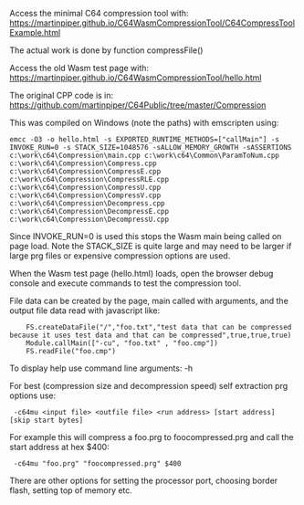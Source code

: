 Access the minimal C64 compression tool with: <https://martinpiper.github.io/C64WasmCompressionTool/C64CompressToolExample.html>

The actual work is done by function compressFile()

Access the old Wasm test page with: <https://martinpiper.github.io/C64WasmCompressionTool/hello.html>

The original CPP code is in: <https://github.com/martinpiper/C64Public/tree/master/Compression>

This was compiled on Windows (note the paths) with emscripten using:
```
emcc -O3 -o hello.html -s EXPORTED_RUNTIME_METHODS=["callMain"] -s INVOKE_RUN=0 -s STACK_SIZE=1048576 -sALLOW_MEMORY_GROWTH -sASSERTIONS c:\work\c64\Compression\main.cpp c:\work\c64\Common\ParamToNum.cpp c:\work\c64\Compression\Compress.cpp c:\work\c64\Compression\CompressE.cpp c:\work\c64\Compression\CompressRLE.cpp c:\work\c64\Compression\CompressU.cpp c:\work\c64\Compression\CompressV.cpp c:\work\c64\Compression\Decompress.cpp c:\work\c64\Compression\DecompressE.cpp c:\work\c64\Compression\DecompressU.cpp
```

Since INVOKE_RUN=0 is used this stops the Wasm main being called on page load. Note the STACK_SIZE is quite large and may need to be larger if large prg files or expensive compression options are used.

When the Wasm test page (hello.html) loads, open the browser debug console and execute commands to test the compression tool.

File data can be created by the page, main called with arguments, and the output file data read with javascript like:
```
	FS.createDataFile("/","foo.txt","test data that can be compressed because it uses test data and that can be compressed",true,true,true)
	Module.callMain(["-cu", "foo.txt" , "foo.cmp"])
	FS.readFile("foo.cmp")
```

To display help use command line arguments: -h

For best (compression size and decompression speed) self extraction prg options use:
```
 -c64mu <input file> <outfile file> <run address> [start address] [skip start bytes]
```
For example this will compress a foo.prg to foocompressed.prg and call the start address at hex $400:
```
 -c64mu "foo.prg" "foocompressed.prg" $400
```

There are other options for setting the processor port, choosing border flash, setting top of memory etc.
